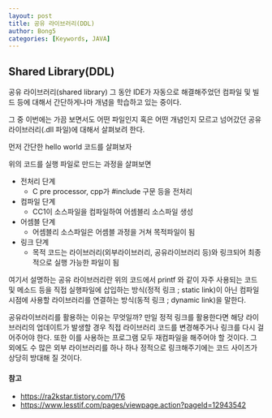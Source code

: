 ```yaml
---
layout: post
title: 공유 라이브러리(DDL)
author: Bong5
categories: [Keywords, JAVA]
---
```


## Shared Library(DDL)
공유 라이브러리(shared library)
그 동안 IDE가 자동으로 해결해주었던 컴파일 및 빌드 등에 대해서 간단하게나마 개념을 학습하고 있는 중이다.

그 중 이번에는 가끔 보면서도 어떤 파일인지 혹은 어떤 개념인지 모르고 넘어갔던 공유 라이브러리(.dll 파일)에 대해서 살펴보려 한다.

먼저 간단한 hello world 코드를 살펴보자


위의 코드를 실행 파일로 만드는 과정을 살펴보면

- 전처리 단계
  - C pre processor, cpp가 #include 구문 등을 전처리
- 컴파일 단계
  - CC1이 소스파일을 컴파일하여 어셈블리 소스파일 생성
- 어셈블 단계
  - 어셈블리 소스파일은 어셈블 과정을 거쳐 목적파일이 됨
- 링크 단계
  - 목적 코드는 라이브러리(외부라이브러리, 공유라이브러리 등)와 링크되어 최종적으로 실행 가능한 파일이 됨

여기서 설명하는 공유 라이브러리란 위의 코드에서 printf 와 같이 자주 사용되는 코드 및 메소드 등을 직접 실행파일에 삽입하는 방식(정적 링크 ; static link)이 아닌 컴파일 시점에 사용할 라이브러리를 연결하는 방식(동적 링크 ; dynamic link)을 말한다.

공유라이브러리를 활용하는 이유는 무엇일까? 만일 정적 링크를 활용한다면 해당 라이브러리의 업데이트가 발생할 경우 직접 라이브러리 코드를 변경해주거나 링크를 다시 걸어주어야 한다. 또한 이를 사용하는 프로그램 모두 재컴파일을 해주어야 할 것이다. 그 외에도 수 많은 외부 라이브러리를 하나 하나 정적으로 링크해주기에는 코드 사이즈가 상당히 방대해 질 것이다.

#### 참고
- https://ra2kstar.tistory.com/176
- https://www.lesstif.com/pages/viewpage.action?pageId=12943542
